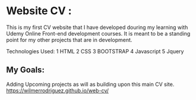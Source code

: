 # Website CV :
This is my first CV website that I have developed douring my learning with Udemy Online Front-end development courses.
It is meant to be a standing point for my other projects that are in development. 

Technologies Used:
1 HTML 
2 CSS
3 BOOTSTRAP
4 Javascript
5 Jquery

## My Goals:
Adding Upcoming projects as will as building upon this main CV site.
https://wilmerrodriguez.github.io/web-cv/


